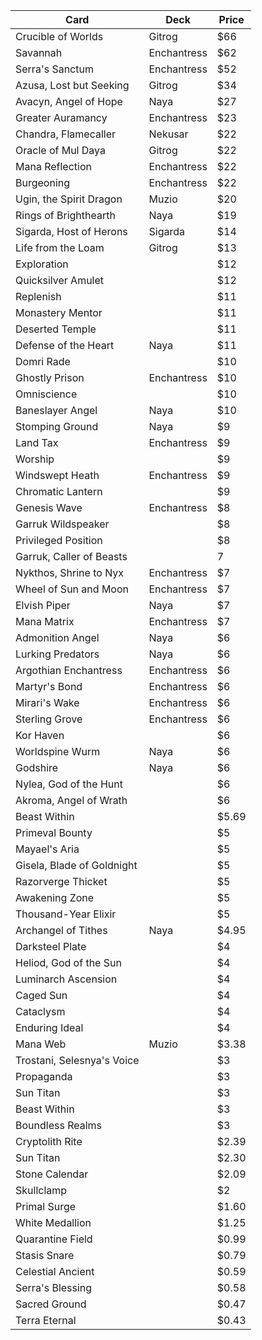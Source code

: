 Card | Deck | Price
--- | ---| ---|
Crucible of Worlds | Gitrog | $66
Savannah | Enchantress | $62
Serra's Sanctum | Enchantress | $52
Azusa, Lost but Seeking | Gitrog | $34
Avacyn, Angel of Hope | Naya | $27
Greater Auramancy | Enchantress | $23
Chandra, Flamecaller | Nekusar | $22
Oracle of Mul Daya | Gitrog | $22
Mana Reflection | Enchantress | $22
Burgeoning | Enchantress | $22
Ugin, the Spirit Dragon | Muzio | $20
Rings of Brighthearth | Naya | $19
Sigarda, Host of Herons | Sigarda | $14
Life from the Loam | Gitrog | $13
Exploration | | $12
Quicksilver Amulet | | $12
Replenish | | $11
Monastery Mentor | | $11
Deserted Temple | | $11
Defense of the Heart | Naya | $11
Domri Rade | | $10
Ghostly Prison | Enchantress | $10
Omniscience | | $10
Baneslayer Angel | Naya | $10
Stomping Ground | Naya | $9
Land Tax | Enchantress | $9
Worship | | $9
Windswept Heath | Enchantress | $9
Chromatic Lantern | | $9
Genesis Wave | Enchantress | $8
Garruk Wildspeaker | | $8
Privileged Position | | $8
Garruk, Caller of Beasts | | 7
Nykthos, Shrine to Nyx | Enchantress | $7
Wheel of Sun and Moon | Enchantress | $7
Elvish Piper | Naya | $7
Mana Matrix | Enchantress | $7
Admonition Angel | Naya | $6
Lurking Predators | Naya | $6
Argothian Enchantress | Enchantress | $6
Martyr's Bond | Enchantress | $6
Mirari's Wake | Enchantress | $6
Sterling Grove | Enchantress | $6
Kor Haven | | $6
Worldspine Wurm | Naya | $6
Godshire | Naya | $6
Nylea, God of the Hunt | | $6
Akroma, Angel of Wrath | | $6
Beast Within | | $5.69
Primeval Bounty | | $5
Mayael's Aria | | $5
Gisela, Blade of Goldnight | | $5
Razorverge Thicket | | $5
Awakening Zone | | $5
Thousand-Year Elixir | | $5
Archangel of Tithes | Naya | $4.95
Darksteel Plate | | $4
Heliod, God of the Sun | | $4
Luminarch Ascension | | $4
Caged Sun | | $4
Cataclysm | | $4
Enduring Ideal | | $4
Mana Web | Muzio | $3.38
Trostani, Selesnya's Voice | | $3
Propaganda | | $3
Sun Titan | | $3
Beast Within | | $3
Boundless Realms | | $3
Cryptolith Rite | | $2.39
Sun Titan | | $2.30
Stone Calendar | | $2.09
Skullclamp | | $2
Primal Surge | | $1.60
White Medallion | | $1.25
Quarantine Field | | $0.99
Stasis Snare | | $0.79
Celestial Ancient | | $0.59
Serra's Blessing | | $0.58
Sacred Ground | | $0.47
Terra Eternal | | $0.43
